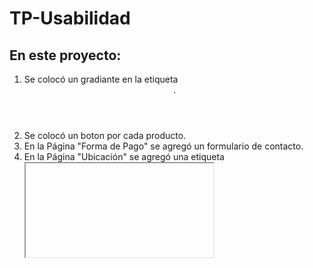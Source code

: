 # TP-Usabilidad
## En este proyecto:
1. Se colocó un gradiante en la etiqueta <header>.
2. Se colocó un boton por cada producto.
3. En la Página "Forma de Pago" se agregó un formulario de contacto.
4. En la Página "Ubicación" se agregó una etiqueta <iframe> con ubicación de UNPAZ.
